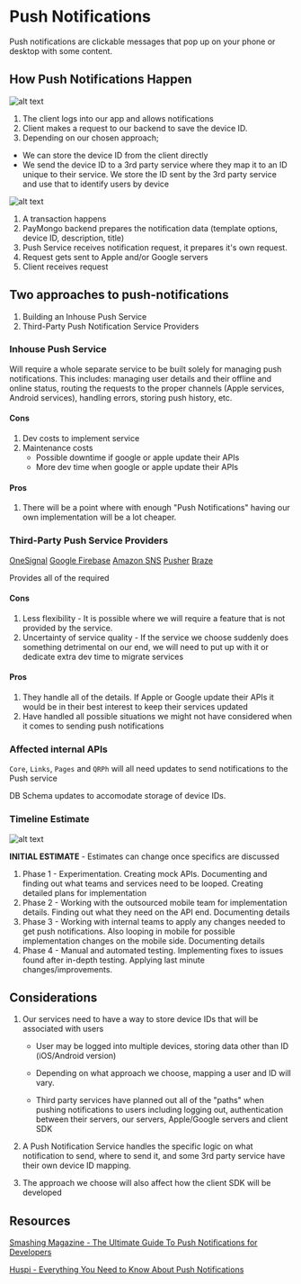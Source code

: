 # Push Notifications

Push notifications are clickable messages that pop up on your phone or desktop with some content. 

## How Push Notifications Happen

![alt text](./Screenshot%202024-03-18%20at%2010.12.32 AM.png)

1. The client logs into our app and allows notifications
1. Client makes a request to our backend to save the device ID.
1. Depending on our chosen approach;
  - We can store the device ID from the client directly
  - We send the device ID to a 3rd party service where they map it to an ID unique to their service. We store the ID sent by the 3rd party service and use that to identify users by device

![alt text](./Screenshot%202024-03-17%20at%203.56.12 AM.png)

1. A transaction happens
1. PayMongo backend prepares the notification data (template options, device ID, description, title)
1. Push Service receives notification request, it prepares it's own request.
1. Request gets sent to Apple and/or Google servers
1. Client receives request



## Two approaches to push-notifications

1. Building an Inhouse Push Service
1. Third-Party Push Notification Service Providers

### Inhouse Push Service

Will require a whole separate service to be built solely for managing push notifications. This includes: managing user details and their offline and online status, routing the requests to the proper channels (Apple services, Android services), handling errors, storing push history, etc.

#### Cons

1. Dev costs to implement service
1. Maintenance costs
    - Possible downtime if google or apple update their APIs
    - More dev time when google or apple update their APIs

#### Pros

1. There will be a point where with enough "Push Notifications" having our own implementation will be a lot cheaper.

### Third-Party Push Service Providers

[OneSignal](http://onesignal.com/)
[Google Firebase](https://firebase.google.com/docs/cloud-messaging)
[Amazon SNS](https://aws.amazon.com/sns/?whats-new-cards.sort-by=item.additionalFields.postDateTime&whats-new-cards.sort-order=desc)
[Pusher](https://pusher.com/)
[Braze](https://www.braze.com/)

Provides all of the required 

#### Cons

1. Less flexibility - It is possible where we will require a feature that is not provided by the service.
1. Uncertainty of service quality - If the service we choose suddenly does something detrimental on our end, we will need to put up with it or dedicate extra dev time to migrate services

#### Pros

1. They handle all of the details. If Apple or Google update their APIs it would be in their best interest to keep their services updated
1. Have handled all possible situations we might not have considered when it comes to sending push notifications

### Affected internal APIs

`Core`, `Links`, `Pages` and `QRPh` will all need updates to send notifications to the Push service

DB Schema updates to accomodate storage of device IDs.

### Timeline Estimate

![alt text](./Screenshot%202024-03-17%20at%203.51.18 AM.png)

**INITIAL ESTIMATE** - Estimates can change once specifics are discussed

1. Phase 1 - Experimentation. Creating mock APIs. Documenting and finding out what teams and services need to be looped. Creating detailed plans for implementation
1. Phase 2 - Working with the outsourced mobile team for implementation details. Finding out what they need on the API end. Documenting details
1. Phase 3 - Working with internal teams to apply any changes needed to get push notifications. Also looping in mobile for possible implementation changes on the mobile side. Documenting details
1. Phase 4 - Manual and automated testing. Implementing fixes to issues found after in-depth testing. Applying last minute changes/improvements.

## Considerations

1. Our services need to have a way to store device IDs that will be associated with users

    - User may be logged into multiple devices, storing data other than ID (iOS/Android version) 

    - Depending on what approach we choose, mapping a user and ID will vary.

    - Third party services have planned out all of the "paths" when pushing notifications to users including logging out, authentication between their servers, our servers, Apple/Google servers and client SDK

2. A Push Notification Service handles the specific logic on what notification to send, where to send it, and some 3rd party service have their own device ID mapping. 

3. The approach we choose will also affect how the client SDK will be developed

## Resources

[Smashing Magazine - The Ultimate Guide To Push Notifications for Developers](https://www.smashingmagazine.com/2022/04/guide-push-notifications-developers/)

[Huspi - Everything You Need to Know About Push Notifications](https://huspi.com/blog-open/what-is-a-push-notification-and-how-does-it-work/)